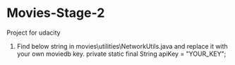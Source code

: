 # Movies-Stage-2
Project for udacity


1. Find below string in movies\utilities\NetworkUtils.java and replace it with your own moviedb key.
private static final String apiKey = "YOUR_KEY";
